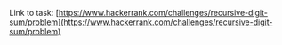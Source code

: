 Link to task: [https://www.hackerrank.com/challenges/recursive-digit-sum/problem](https://www.hackerrank.com/challenges/recursive-digit-sum/problem)